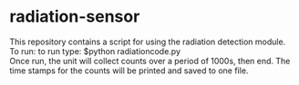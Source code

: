 # radiation-sensor
This repository contains a script for using the radiation detection module.
To run: to run type: $python radiationcode.py     
Once run, the unit will collect counts over a period of 1000s, then end. The time stamps for the counts will be printed and saved to one file.
